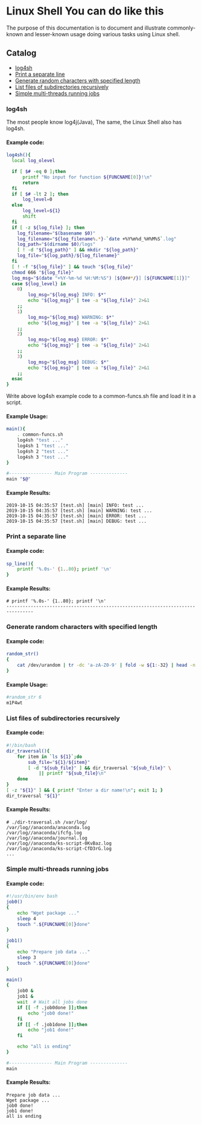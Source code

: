 # Linux Shell You can do like this
The purpose of this documentation is to document and illustrate commonly-known and lesser-known usage doing various tasks using Linux shell.

## Catalog
* [log4sh](#log4sh)
* [Print a separate line](#Print-a-separate-line)
* [Generate random characters with specified length](#Generate-random-characters-with-specified-length)
* [List files of subdirectories recursively](#List-files-of-subdirectories-recursively)
* [Simple multi-threads running jobs](#Simple-multi--threads-running-jobs)

### log4sh
The most people know log4j(Java), The same, the Linux Shell also has log4sh.
#### Example code:
```Bash
log4sh(){
  local log_olevel

  if [ $# -eq 0 ];then
      printf "No input for function ${FUNCNAME[0]}!\n"
      return
  fi
  if [ $# -lt 2 ]; then
      log_level=0
  else
      log_level=${1}
      shift
  fi
  if [ -z ${log_file} ]; then
    log_filename="$(basename $0)"
    log_filename="${log_filename%.*}-`date +%Y%m%d_%H%M%S`.log"
    log_path="$(dirname $0)/logs"
    [ ! -d "${log_path}" ] && mkdir "${log_path}"
    log_file="${log_path}/${log_filename}"
  fi
  [ ! -f "${log_file}" ] && touch "${log_file}"
  chmod 666 "${log_file}"
  log_msg="$(date "+%Y-%m-%d %H:%M:%S") [${0##*/}] [${FUNCNAME[1]}]"
  case ${log_level} in
    0)
        log_msg="${log_msg} INFO: $*"
        echo "${log_msg}" | tee -a "${log_file}" 2>&1
    ;;
    1)
        log_msg="${log_msg} WARNING: $*"
        echo "${log_msg}" | tee -a "${log_file}" 2>&1
    ;;
    2)
        log_msg="${log_msg} ERROR: $*"
        echo "${log_msg}" | tee -a "${log_file}" 2>&1
    ;;
    3)
        log_msg="${log_msg} DEBUG: $*"
        echo "${log_msg}" | tee -a "${log_file}" 2>&1
    ;;
  esac
}
```
Write above log4sh example code to a common-funcs.sh file and load it in a script.
#### Example Usage:
```Bash
main(){
    . common-funcs.sh
    log4sh "test ..."
    log4sh 1 "test ..."
    log4sh 2 "test ..."
    log4sh 3 "test ..."
}

#---------------- Main Program --------------
main "$@"
```
#### Example Results:
```
2019-10-15 04:35:57 [test.sh] [main] INFO: test ...
2019-10-15 04:35:57 [test.sh] [main] WARNING: test ...
2019-10-15 04:35:57 [test.sh] [main] ERROR: test ...
2019-10-15 04:35:57 [test.sh] [main] DEBUG: test ... 
```
    
### Print a separate line
#### Example code:
```Bash
sp_line(){
    printf '%.0s-' {1..80}; printf '\n'
}
```
#### Example Results:
```
# printf '%.0s-' {1..80}; printf '\n'
--------------------------------------------------------------------------------
```

### Generate random characters with specified length
#### Example code:
```Bash
random_str()
{
    cat /dev/urandom | tr -dc 'a-zA-Z0-9' | fold -w ${1:-32} | head -n 1
} 
```
#### Example Usage:
```Bash
#random_str 6
m1P4wt
```

### List files of subdirectories recursively
#### Example code:
```Bash
#!/bin/bash
dir_traversal(){
    for item in `ls ${1}`;do
        sub_file="${1}/${item}"
        [ -d "${sub_file}" ] && dir_traversal "${sub_file}" \
            || printf "${sub_file}\n"
    done
}
[ -z "${1}" ] && { printf "Enter a dir name!\n"; exit 1; }
dir_traversal "${1}"
```
#### Example Results:
```
# ./dir-traversal.sh /var/log/
/var/log//anaconda/anaconda.log
/var/log//anaconda/ifcfg.log
/var/log//anaconda/journal.log
/var/log//anaconda/ks-script-0KvBaz.log
/var/log//anaconda/ks-script-CfD3rG.log
...
```
### Simple multi-threads running jobs
#### Example code:
```Bash
#!/usr/bin/env bash
job0()
{
    echo "Wget package ..."
    sleep 4
    touch ".${FUNCNAME[0]}done"
}

job1()
{
    echo "Prepare job data ..."
    sleep 3
    touch ".${FUNCNAME[0]}done"
}

main()
{
    job0 &
    job1 &
    wait  # Wait all jobs done
    if [[ -f .job0done ]];then
        echo "job0 done!"
    fi
    if [[ -f .job1done ]];then
        echo "job1 done!"
    fi

    echo "all is ending"
}

#---------------- Main Program --------------
main
```
#### Example Results:
```
Prepare job data ...
Wget package ...
job0 done!
job1 done!
all is ending
```

